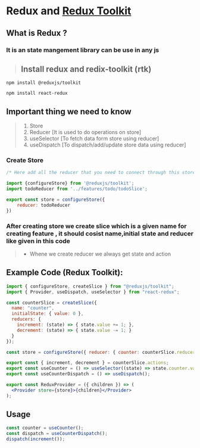 # Redux and [Redux Toolkit](https://redux-toolkit.js.org/introduction/getting-started)

## What is Redux ?
### It is an state mangement library can be use in any js

> ## Install redux and redix-toolkit (rtk)

```shell
npm install @reduxjs/toolkit
```
```shell
npm install react-redux
```
## Important thing we  need to know
> 1. Store
> 2. Reducer [It is used to do operations on store]
> 3. useSelector [To fetch data form store using reducer]
> 4. useDispatch [To dispatch/add/update store data using reducer]

### Create Store
```Store.js
/* Here add all the reducer that you need to connect through this store */

import {configureStore} from '@reduxjs/toolkit';
import todoReducer from '../features/todo/todoSlice';

export const store = configureStore({
    reducer: todoReducer
})
```

### After creating store we create slice which is a given name for creating feature , it should cosist name,initial state and reducer like given in this code
>* Whene we create reducer we always get state and action

## Example Code (Redux Toolkit):


```jsx
import { configureStore, createSlice } from "@reduxjs/toolkit";
import { Provider, useDispatch, useSelector } from "react-redux";

const counterSlice = createSlice({
  name: "counter",
  initialState: { value: 0 },
  reducers: {
    increment: (state) => { state.value += 1; },
    decrement: (state) => { state.value -= 1; }
  }
});

const store = configureStore({ reducer: { counter: counterSlice.reducer } });

export const { increment, decrement } = counterSlice.actions;
export const useCounter = () => useSelector((state) => state.counter.value);
export const useCounterDispatch = () => useDispatch();

export const ReduxProvider = ({ children }) => (
  <Provider store={store}>{children}</Provider>
);

```

## Usage
```jsx
const counter = useCounter();
const dispatch = useCounterDispatch();
dispatch(increment());

```

